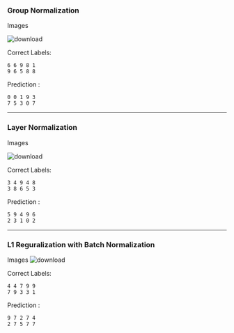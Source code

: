 ### Group Normalization

Images

![download](https://user-images.githubusercontent.com/27129645/216755382-90c6ab67-0abf-4d85-bab9-032185823090.png)

Correct Labels:

    6 6 9 8 1 
    9 6 5 8 8 

Prediction : 

    0 0 1 9 3 
    7 5 3 0 7 
    
----

### Layer Normalization

Images

![download](https://user-images.githubusercontent.com/27129645/216755408-e489c0c3-6eaf-4b4b-b25d-c106832ec69e.png)

Correct Labels: 

    3 4 9 4 8 
    3 8 6 5 3 

Prediction : 

    5 9 4 9 6 
    2 3 1 0 2 

----

### L1 Reguralization with Batch Normalization

Images
![download](https://user-images.githubusercontent.com/27129645/216755436-fd69f956-43ba-4826-8696-b741ed9619e6.png)

Correct Labels:

    4 4 7 9 9 
    7 9 3 3 1 

Prediction : 

    9 7 2 7 4 
    2 7 5 7 7 
